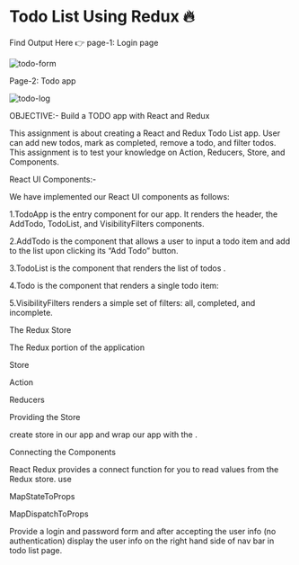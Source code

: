 # Todo List Using Redux 🔥
Find Output Here 👉 
page-1: Login page

![todo-form](https://user-images.githubusercontent.com/69614044/109799592-34c5dc00-7c42-11eb-9add-297b453c743b.PNG)

Page-2: Todo app

![todo-log](https://user-images.githubusercontent.com/69614044/109799717-5b841280-7c42-11eb-9479-4267fd595db3.PNG)

OBJECTIVE:-
Build a TODO app with React and Redux 

This assignment is about creating a React and Redux Todo List app. User can add new todos, mark as completed, remove a todo, and filter todos. This assignment is to test your knowledge on Action, Reducers, Store, and Components. 

 

React UI Components:- 

We have implemented our React UI components as follows: 

1.TodoApp is the entry component for our app. It renders the header, the AddTodo, TodoList, and VisibilityFilters components. 

2.AddTodo is the component that allows a user to input a todo item and add to the list upon clicking its “Add Todo” button. 

3.TodoList is the component that renders the list of todos . 

4.Todo is the component that renders a single todo item: 

5.VisibilityFilters renders a simple set of filters: all, completed, and incomplete. 

 

The Redux Store 

The Redux portion of the application  

Store 

Action 

Reducers 
 

Providing the Store 

create store in our app and wrap our app with the <Provider />. 

 

Connecting the Components 

React Redux provides a connect function for you to read values from the Redux store.  use 

MapStateToProps 

MapDispatchToProps 

 

Provide a login and password form and after accepting the user info (no authentication) display the user info on the right hand side of nav bar in todo list page.  
   
